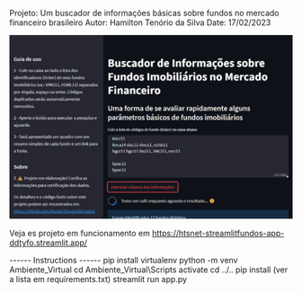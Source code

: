 Projeto: Um buscador de informações básicas sobre fundos no mercado financeiro brasileiro
Autor: Hamilton Tenório da Silva
Date: 17/02/2023

![Alt text](modelo_site.jpg)

Veja es projeto em funcionamento em https://htsnet-streamlitfundos-app-ddtyfo.streamlit.app/

------ Instructions ------
pip install virtualenv
python -m venv Ambiente_Virtual
cd Ambiente_Virtual\Scripts
activate
cd ../..
pip install <packages> (ver a lista em requirements.txt)
streamlit run app.py  
